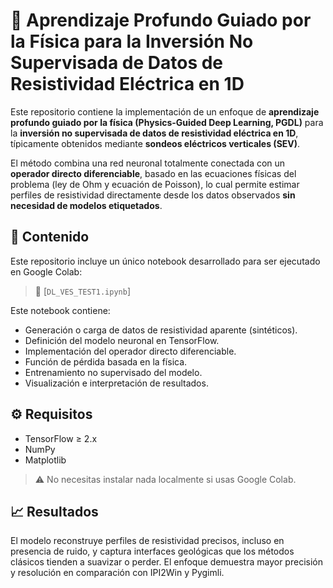 # 📂 Aprendizaje Profundo Guiado por la Física para la Inversión No Supervisada de Datos de Resistividad Eléctrica en 1D

Este repositorio contiene la implementación de un enfoque de **aprendizaje profundo guiado por la física (Physics-Guided Deep Learning, PGDL)** para la **inversión no supervisada de datos de resistividad eléctrica en 1D**, típicamente obtenidos mediante **sondeos eléctricos verticales (SEV)**.

El método combina una red neuronal totalmente conectada con un **operador directo diferenciable**, basado en las ecuaciones físicas del problema (ley de Ohm y ecuación de Poisson), lo cual permite estimar perfiles de resistividad directamente desde los datos observados **sin necesidad de modelos etiquetados**.

## 📒 Contenido

Este repositorio incluye un único notebook desarrollado para ser ejecutado en Google Colab:

> 📘 [`DL_VES_TEST1.ipynb`]

Este notebook contiene:

- Generación o carga de datos de resistividad aparente (sintéticos).
- Definición del modelo neuronal en TensorFlow.
- Implementación del operador directo diferenciable.
- Función de pérdida basada en la física.
- Entrenamiento no supervisado del modelo.
- Visualización e interpretación de resultados.

## ⚙️ Requisitos

- TensorFlow ≥ 2.x  
- NumPy  
- Matplotlib  

> ⚠️ No necesitas instalar nada localmente si usas Google Colab.

## 📈 Resultados

El modelo reconstruye perfiles de resistividad precisos, incluso en presencia de ruido, y captura interfaces geológicas que los métodos clásicos tienden a suavizar o perder. El enfoque demuestra mayor precisión y resolución en comparación con IPI2Win y Pygimli.


